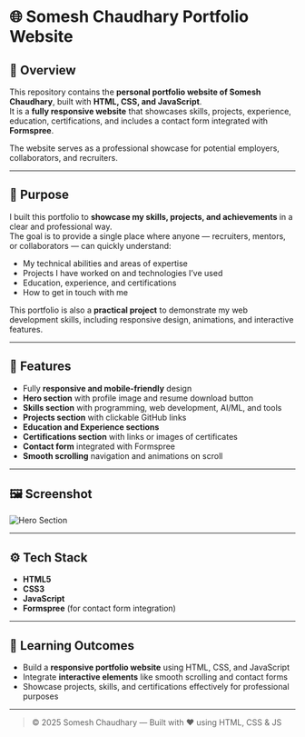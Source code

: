 # 🌐 Somesh Chaudhary Portfolio Website

## 📌 Overview
This repository contains the **personal portfolio website of Somesh Chaudhary**, built with **HTML, CSS, and JavaScript**.  
It is a **fully responsive website** that showcases skills, projects, experience, education, certifications, and includes a contact form integrated with **Formspree**.  

The website serves as a professional showcase for potential employers, collaborators, and recruiters.

---

## 🎯 Purpose
I built this portfolio to **showcase my skills, projects, and achievements** in a clear and professional way.  
The goal is to provide a single place where anyone — recruiters, mentors, or collaborators — can quickly understand:  
- My technical abilities and areas of expertise  
- Projects I have worked on and technologies I’ve used  
- Education, experience, and certifications  
- How to get in touch with me  

This portfolio is also a **practical project** to demonstrate my web development skills, including responsive design, animations, and interactive features.

---

## 🚀 Features
- Fully **responsive and mobile-friendly** design  
- **Hero section** with profile image and resume download button  
- **Skills section** with programming, web development, AI/ML, and tools  
- **Projects section** with clickable GitHub links  
- **Education and Experience sections**  
- **Certifications section** with links or images of certificates  
- **Contact form** integrated with Formspree  
- **Smooth scrolling** navigation and animations on scroll  

---

## 🖼️ Screenshot
![Hero Section](<img width="1901" height="913" alt="Screenshot 2025-09-09 230106" src="https://github.com/user-attachments/assets/f4b155dc-c5b7-4c35-a03b-d43b973e76bf" />
)

---

## ⚙️ Tech Stack
- **HTML5**  
- **CSS3**  
- **JavaScript**  
- **Formspree** (for contact form integration)  

---

## 📖 Learning Outcomes
- Build a **responsive portfolio website** using HTML, CSS, and JavaScript  
- Integrate **interactive elements** like smooth scrolling and contact forms  
- Showcase projects, skills, and certifications effectively for professional purposes  

---

> © 2025 Somesh Chaudhary — Built with ❤️ using HTML, CSS & JS

